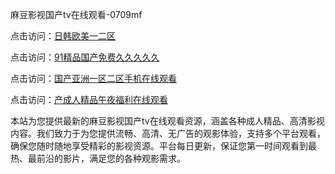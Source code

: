 麻豆影视国产tv在线观看-0709mf

点击访问：<a href="https://heiliaoxqkkct.pages.dev">日韩欧美一二区</a>

点击访问：<a href="https://heiliaoxwd5i8.pages.dev">91精品国产免费久久久久久</a>

点击访问：<a href="https://heiliaowt0d7p.pages.dev">国产亚洲一区二区手机在线观看</a>

点击访问：<a href="https://heiliaoga6s9v.pages.dev">产成人精品午夜福利在线观看</a>

本站为您提供最新的麻豆影视国产tv在线观看资源，涵盖各种成人精品、高清影视内容。我们致力于为您提供流畅、高清、无广告的观影体验，支持多个平台观看，确保您随时随地享受精彩的影视资源。平台每日更新，保证您第一时间观看到最热、最前沿的影片，满足您的各种观影需求。

<span style="display:none;">[Canonical link](https://github.com/pu20250709/pu20250709 ）</span>
